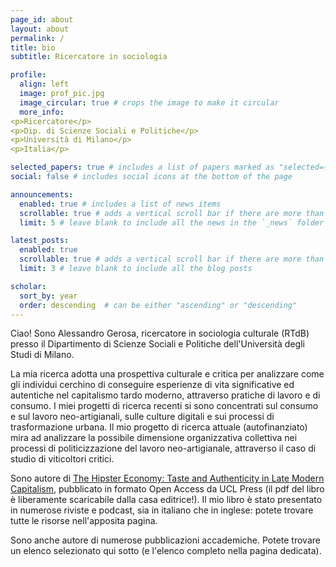 ```yaml
---
page_id: about
layout: about
permalink: /
title: bio
subtitle: Ricercatore in sociologia

profile:
  align: left
  image: prof_pic.jpg
  image_circular: true # crops the image to make it circular
  more_info:
<p>Ricercatore</p>
<p>Dip. di Scienze Sociali e Politiche</p>
<p>Università di Milano</p>
<p>Italia</p>

selected_papers: true # includes a list of papers marked as "selected={true}"
social: false # includes social icons at the bottom of the page

announcements:
  enabled: true # includes a list of news items
  scrollable: true # adds a vertical scroll bar if there are more than 3 news items
  limit: 5 # leave blank to include all the news in the `_news` folder

latest_posts:
  enabled: true
  scrollable: true # adds a vertical scroll bar if there are more than 3 new posts items
  limit: 3 # leave blank to include all the blog posts

scholar:
  sort_by: year
  order: descending  # can be either "ascending" or "descending"
---
```


Ciao! Sono Alessandro Gerosa, ricercatore in sociologia culturale (RTdB) presso il Dipartimento di Scienze Sociali e Politiche dell'Università degli Studi di Milano.

La mia ricerca adotta una prospettiva culturale e critica per analizzare come gli individui cerchino di conseguire esperienze di vita significative ed autentiche nel capitalismo tardo moderno, attraverso pratiche di lavoro e di consumo. I miei progetti di ricerca recenti si sono concentrati sul consumo e sul lavoro neo-artigianali, sulle culture digitali e sui processi di trasformazione urbana. Il mio progetto di ricerca attuale (autofinanziato) mira ad analizzare la possibile dimensione organizzativa collettiva nei processi di politicizzazione del lavoro neo-artigianale, attraverso il caso di studio di viticoltori critici.

Sono autore di [The Hipster Economy: Taste and Authenticity in Late Modern Capitalism](https://www.uclpress.co.uk/products/230904), pubblicato in formato Open Access da UCL Press (il pdf del libro è liberamente scaricabile dalla casa editrice!). Il mio libro è stato presentato in numerose riviste e podcast, sia in italiano che in inglese: potete trovare tutte le risorse nell'apposita pagina.

Sono anche autore di numerose pubblicazioni accademiche. Potete trovare un elenco selezionato qui sotto (e l'elenco completo nella pagina dedicata).